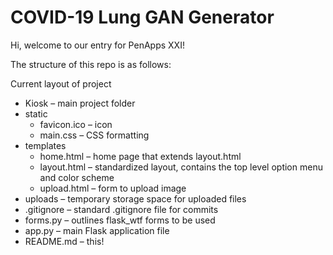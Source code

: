 # COVID-19 Lung GAN Generator

Hi, welcome to our entry for PenApps XXI!

The structure of this repo is as follows:

Current layout of project
- Kiosk – main project folder
- static
    - favicon.ico – icon
    - main.css – CSS formatting
- templates
    - home.html – home page that extends layout.html
    - layout.html – standardized layout, contains the top level option menu and color scheme
    - upload.html – form to upload image
- uploads – temporary storage space for uploaded files
- .gitignore – standard .gitignore file for commits
- forms.py – outlines flask_wtf forms to be used 
- app.py – main Flask application file
- README.md – this!

